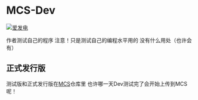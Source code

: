 # MCS-Dev
[![爱发电](https://img.shields.io/badge/赞助-爱发电-403B98?style=flat&logoColor=white)](https://afdian.com/a/cl271)

作者测试自己的程序 注意！只是测试自己的编程水平用的 没有什么用处（也许会有）

## 正式发行版
测试版和正式发行版在[MCS](https://github.com/cl271-0/MCS)仓库里 也许哪一天Dev测试完了会开始上传到MCS呢！
